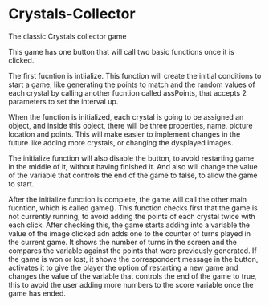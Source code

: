 # Crystals-Collector
The classic Crystals collector game

This game has one button that will call two basic functions once it is clicked.

The first fucntion is intiialize. This function will create the initial conditions to start a game, like generating the points to match and the random values of each crystal by calling another fucntion called assPoints, that accepts 2 parameters to set the interval up.

When the function is initialized, each crystal is going to be assigned an object, and inside this object, there will be three properties, name, picture location and  points. This will make easier to implement changes in the future like adding more crystals, or changing the dysplayed images.

The initialize function will also disable the button, to avoid restarting game in the middle of it, without having finished it. And also will change the value of the variable that controls the end of the game to false, to allow the game to start.

After the initialize function is complete, the game will call the other main fucntion, which is called game(). This function checks first that the game is not currently running, to avoid adding the points of each crystal twice with each click. After checking this, the game starts adding into a variable the value of the image clicked adn adds one to the counter of turns played in the current game. It shows the number of turns in the screen and the compares the variable against the points that were previously generated. If the game is won or lost, it shows the correspondent message in the button, activates it to give the player the option of restarting a new game and changes the value of the variable that controls the end of the game to true, this to avoid the user adding more numbers to the score variable once the game has ended.


